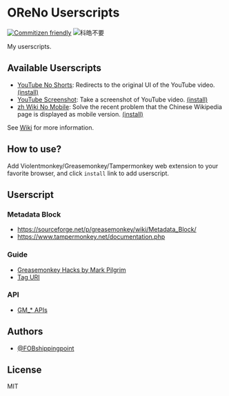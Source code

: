 # OReNo Userscripts

[![Commitizen friendly](https://img.shields.io/badge/commitizen-friendly-brightgreen.svg)](http://commitizen.github.io/cz-cli/)
![科皓不要](https://img.shields.io/badge/%E7%A7%91%E7%9A%93-%E4%B8%8D%E8%A6%81-orange)

My userscripts.

## Available Userscripts

- [YouTube No Shorts](https://github.com/FOBshippingpoint/oreno-userscripts/wiki/YouTube-No-Shorts):
  Redirects to the original UI of the YouTube video.
  [(install)](https://raw.githubusercontent.com/FOBshippingpoint/oreno-userscripts/main/youtube-no-shorts/youtube_no_shorts.user.js)
- [YouTube Screenshot](https://github.com/FOBshippingpoint/oreno-userscripts/wiki/YouTube-Screenshot):
  Take a screenshot of YouTube video.
  [(install)](https://raw.githubusercontent.com/FOBshippingpoint/oreno-userscripts/main/youtube-screenshot/youtube_screenshot.user.js)
- [zh Wiki No Mobile](https://github.com/FOBshippingpoint/oreno-userscripts/wiki/zh-Wiki-No-Mobile):
  Solve the recent problem that the Chinese Wikipedia page is displayed as
  mobile version.
  [(install)](https://raw.githubusercontent.com/FOBshippingpoint/oreno-userscripts/main/zh-wiki-no-mobile/zh_wiki_no_mobile.user.js)

See [Wiki](https://github.com/FOBshippingpoint/oreno-userscripts/wiki) for more
information.

## How to use?

Add Violentmonkey/Greasemonkey/Tampermonkey web extension to your favorite
browser, and click `install` link to add userscript.

## Userscript

### Metadata Block

- <https://sourceforge.net/p/greasemonkey/wiki/Metadata_Block/>
- <https://www.tampermonkey.net/documentation.php>

### Guide

- [Greasemonkey Hacks by Mark Pilgrim](https://www.oreilly.com/library/view/greasemonkey-hacks/0596101651/ch01.html)
- [Tag URI](http://www.taguri.org/)

### API

- [GM_* APIs](https://violentmonkey.github.io/api/gm/)

## Authors

- [@FOBshippingpoint](https://www.github.com/fobshippingpoint)

## License

MIT
